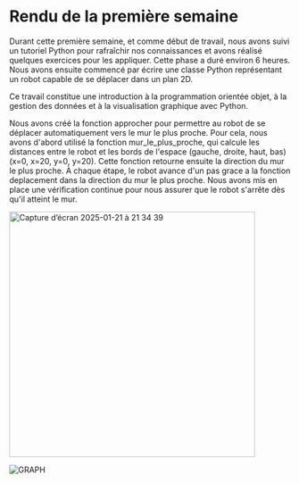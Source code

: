 # Rendu de la première semaine
Durant cette première semaine, et comme début de travail, nous avons suivi un tutoriel Python pour rafraîchir nos connaissances et avons réalisé quelques exercices pour les appliquer. Cette phase a duré environ 6 heures. Nous avons ensuite commencé par écrire une classe Python représentant un robot capable de se déplacer dans un plan 2D.

Ce travail constitue une introduction à la programmation orientée objet, à la gestion des données et à la visualisation graphique avec Python.

Nous avons créé la fonction approcher pour permettre au robot de se déplacer automatiquement vers le mur le plus proche. Pour cela, nous avons d'abord utilisé la fonction mur_le_plus_proche, qui calcule les distances entre le robot et les bords de l'espace (gauche, droite, haut, bas)(x=0, x=20, y=0, y=20). Cette fonction retourne ensuite la direction du mur le plus proche.
À chaque étape, le robot avance d'un pas grace a la fonction deplacement dans la direction du mur le plus proche. Nous avons mis en place une vérification continue pour nous assurer que le robot s'arrête dès qu'il atteint le mur.



<img width="440" alt="Capture d’écran 2025-01-21 à 21 34 39" src="https://github.com/user-attachments/assets/3abec95b-8505-4bfe-8db1-cfd978cca532" />

![GRAPH](https://github.com/user-attachments/assets/93f97d73-6dfb-42a5-8a2c-6ec2c6e990ee)


